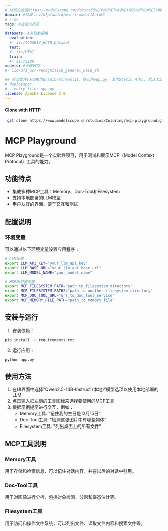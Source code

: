 ```yaml
---
# 详细文档见https://modelscope.cn/docs/%E5%88%9B%E7%A9%BA%E9%97%B4%E5%8D%A1%E7%89%87
domain: #领域：cv/nlp/audio/multi-modal/AutoML
# - cv
tags: #自定义标签
  -
datasets: #关联数据集
  evaluation:
  #- iic/ICDAR13_HCTR_Dataset
  test:
  #- iic/MTWI
  train:
  #- iic/SIBR
models: #关联模型
#- iic/ofa_ocr-recognition_general_base_zh

## 启动文件(若SDK为Gradio/Streamlit，默认为app.py, 若为Static HTML, 默认为index.html)
# deployspec:
#   entry_file: app.py
license: Apache License 2.0
---
```


#### Clone with HTTP

```bash
 git clone https://www.modelscope.cn/studios/Coloring/mcp-playground.git
```

# MCP Playground

MCP Playground是一个实验性项目，用于测试和展示MCP（Model Context Protocol）工具的能力。

## 功能特点

- 集成多种MCP工具：Memory、Doc-Tool和Filesystem
- 支持本地部署的LLM模型
- 用户友好的界面，便于交互和测试

## 配置说明

### 环境变量

可以通过以下环境变量设置应用程序：

```bash
# LLM配置
export LLM_API_KEY="your_llm_api_key"
export LLM_BASE_URL="your_llm_api_base_url"
export LLM_MODEL_NAME="your_model_name"

# MCP服务器配置
export MCP_FILESYSTEM_PATH="path_to_filesystem_directory"
export MCP_FILESYSTEM_PATH2="path_to_another_filesystem_directory"
export MCP_DOC_TOOL_URL="url_to_doc_tool_service"
export MCP_MEMORY_FILE_PATH="path_to_memory_file"
```

## 安装与运行

1. 安装依赖：

```bash
pip install -r requirements.txt
```

2. 运行应用：

```bash
python app.py
```

## 使用方法

1. 在UI界面中选择"Qwen2.5-14B-Instruct (本地)"模型选项以使用本地部署的LLM
2. 点击输入框左侧的工具图标来选择要使用的MCP工具
3. 根据示例提示进行交互，例如：
   - Memory工具: "记住我的生日是12月15日"
   - Doc-Tool工具: "检测这张图片中有哪些物体"
   - Filesystem工具: "列出桌面上的所有文件"

## MCP工具说明

### Memory工具

用于存储和检索信息，可以记住对话内容，并在以后的对话中引用。

### Doc-Tool工具

用于对图像进行分析，包括对象检测、分割和姿态估计等。

### Filesystem工具

用于访问和操作文件系统，可以列出文件、读取文件内容和搜索文件等。
